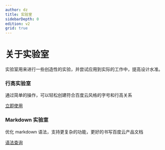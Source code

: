 ```yaml
---
author: dz
title: 实验室
sidebarDepth: 0
edition: v2
grid: true
---
```


# 关于实验室

实验室用来进行一些创造性的实验，并尝试应用到实际的工作中，提高设计水准。


### 行高实验室

通过简单的操作，可以轻松创建符合百度云风格的字号和行高关系

[立即使用](./LineHeight.html) <i class="iconfont icon-youjiantou" style="font-size:12px; color:#108cee;"></i>

### Markdown 实验室

优化 markdown 语法，支持更复杂的功能，更好的书写百度云产品文档

[语法查询](./MarkDownLayout.html) <i class="iconfont icon-youjiantou" style="font-size:12px; color:#108cee;"></i>

